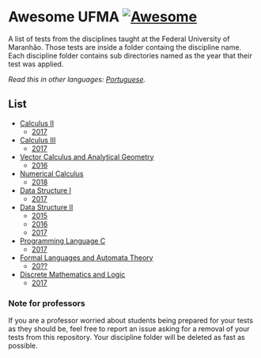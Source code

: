 # Awesome UFMA [![Awesome](https://awesome.re/badge.svg)](https://awesome.re)
A list of tests from the disciplines taught at the Federal University of Maranhão.
Those tests are inside a folder containg the discipline name. Each discipline folder contains sub directories named as the year that their test was applied.

*Read this in other languages: [Portuguese](README.pt-br.md).*

## List
- [Calculus II](https://github.com/Marcos-Costa/awesome-ufma/tree/master/Calculo%20II/)
	- [2017](https://github.com/Marcos-Costa/awesome-ufma/tree/master/Calculo%20II/2017/)
- [Calculus III](https://github.com/Marcos-Costa/awesome-ufma/tree/master/Calculo%20III/)
	- [2017](https://github.com/Marcos-Costa/awesome-ufma/tree/master/Calculo%20III/2017/)
- [Vector Calculus and Analytical Geometry](https://github.com/Marcos-Costa/awesome-ufma/tree/master/Calculo%20Vetorial)
	- [2016](https://github.com/Marcos-Costa/awesome-ufma/tree/master/Calculo%20Vetorial/2016/)
- [Numerical Calculus](https://github.com/Marcos-Costa/awesome-ufma/tree/master/Calculo%20Numerico/)
    - [2018](https://github.com/Marcos-Costa/awesome-ufma/tree/master/Calculo%20Numerico/2018/)
- [Data Structure I](https://github.com/Marcos-Costa/awesome-ufma/tree/master/Estrutura%20de%20Dados%20I)
	- [2017](https://github.com/Marcos-Costa/awesome-ufma/tree/master/Estrutura%20de%20Dados%20I/2017/)
- [Data Structure II](https://github.com/Marcos-Costa/awesome-ufma/tree/master/Estrutura%20de%20Dados%20II)
	- [2015](https://github.com/Marcos-Costa/awesome-ufma/tree/master/Estrutura%20de%20Dados%20II/2015/test%201)
	- [2016](https://github.com/Marcos-Costa/awesome-ufma/tree/master/Estrutura%20de%20Dados%20II/2016/test%201)
	- [2017](https://github.com/Marcos-Costa/awesome-ufma/tree/master/Estrutura%20de%20Dados%20II/2017/test%201)
- [Programming Language C](https://github.com/Marcos-Costa/awesome-ufma/tree/master/Linguagem%20de%20Programa%C3%A7%C3%A3o)
	- [2017](https://github.com/Marcos-Costa/awesome-ufma/tree/master/Linguagem%20de%20Programa%C3%A7%C3%A3o/2017/)
- [Formal Languages and Automata Theory](https://github.com/Marcos-Costa/awesome-ufma/tree/master/Linguagens%20Formais%20e%20Automatos)
	- [20??](https://github.com/Marcos-Costa/awesome-ufma/tree/master/Linguagens%20Formais%20e%20Automatos)
- [Discrete Mathematics and Logic](https://github.com/Marcos-Costa/awesome-ufma/tree/master/Matematica%20Discreta%20e%20Logica)
	- [2017](https://github.com/Marcos-Costa/awesome-ufma/tree/master/Matematica%20Discreta%20e%20Logica/2017/)


### Note for professors 
If you are a professor worried about students being prepared for your tests as they should be, feel free to report an issue asking for a removal of your tests from this repository. Your discipline folder will be deleted as fast as possible.


